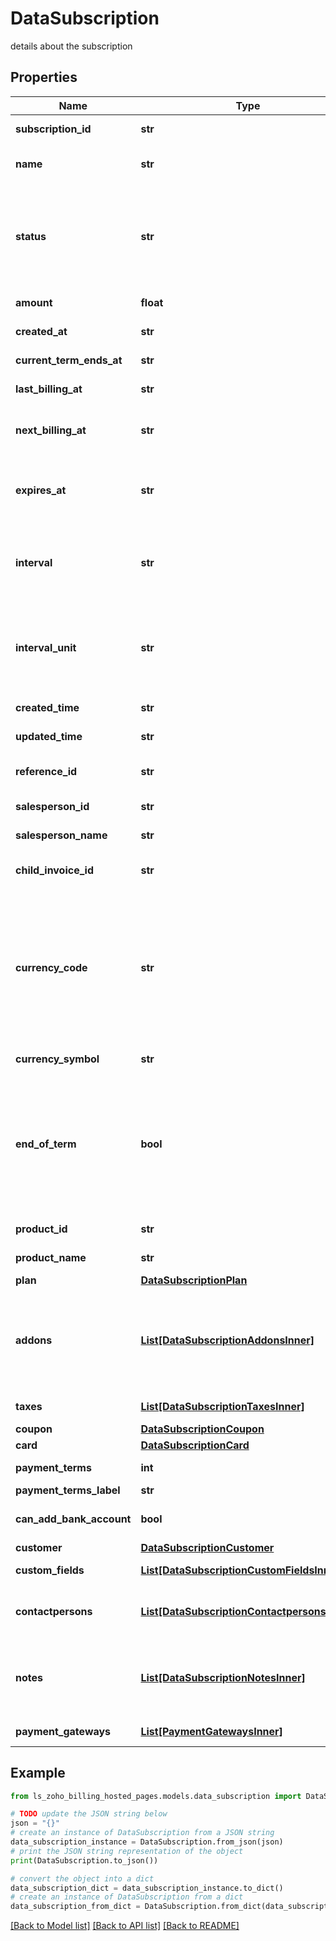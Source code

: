 # DataSubscription

details about the subscription

## Properties

Name | Type | Description | Notes
------------ | ------------- | ------------- | -------------
**subscription_id** | **str** | Unique ID generated for a subscription. | [optional] 
**name** | **str** | Name generated by concatenation of the product name and the selected plan. | [optional] 
**status** | **str** | Status of the hosted page generated. This can be &lt;code&gt;fresh&lt;/code&gt;, &lt;code&gt;read&lt;/code&gt;, &lt;code&gt;success&lt;/code&gt;, &lt;code&gt;failed&lt;/code&gt;, &lt;code&gt;cancelled&lt;/code&gt; or &lt;code&gt;force_cancelled&lt;/code&gt;. | [optional] 
**amount** | **float** | The amount that needs to be charged for the subscription. | [optional] 
**created_at** | **str** | Date at which the subscription was created. | [optional] 
**current_term_ends_at** | **str** | Date on which the current term of the subscription ends. | [optional] 
**last_billing_at** | **str** | The date on which the customer was billed last. | [optional] 
**next_billing_at** | **str** | The date on which the customer will be billed next. This will also be the date on which the next term of the subscription starts. | [optional] 
**expires_at** | **str** | This is applicable only when &lt;code&gt;billing_cycle&lt;/code&gt; is set for a plan. A subscription expires on the last day of the last billing cycle. | [optional] 
**interval** | **str** | Indicates the number of intervals between each billing. If interval&#x3D;2, the customer would be billed every two months or years depending on the value for interval_unit. | [optional] 
**interval_unit** | **str** | It can be either &lt;code&gt;months&lt;/code&gt; or &lt;code&gt;years&lt;/code&gt;. For interval&#x3D;2 and interval_unit&#x3D;months, the customer is billed every two months. | [optional] 
**created_time** | **str** | The time at which the hosted page was created. | [optional] 
**updated_time** | **str** | Time at which the subscription details were last updated. | [optional] 
**reference_id** | **str** | A string of your choice is required to easily identify and keep track of your subscriptions. | [optional] 
**salesperson_id** | **str** | Unique Id of the sales person assigned for the subscription. | [optional] 
**salesperson_name** | **str** | Name of tha sales person assigned for the subscription. | [optional] 
**child_invoice_id** | **str** | Invoice ID of the most recent invoice to which the subscription is associated with. | [optional] 
**currency_code** | **str** | Currency code of the currency in which the customer wants to pay. If &lt;code&gt;currency_code&lt;/code&gt; is not specified here, the currency chosen in your Zoho Billing organization will be used for billing. &lt;code&gt;currency_id&lt;/code&gt; and &lt;code&gt;currency_symbol&lt;/code&gt; are set automatically in accordance to the currency_code. | [optional] 
**currency_symbol** | **str** | Currency symbol of the customer&#39;s currency. | [optional] 
**end_of_term** | **bool** | If there are any changes in the plan&#39;s subscriptions, those subscription changes can be made immediately if &lt;code&gt;end_of_term&lt;/code&gt; is set to false. If &lt;code&gt;end_of_term&lt;/code&gt; is set to true, the subscription changes take effect only after the current term of the subscription ends. | [optional] 
**product_id** | **str** | Product ID of the product to which the plan is associated with. | [optional] 
**product_name** | **str** | Name of the product which the plan belongs to. | [optional] 
**plan** | [**DataSubscriptionPlan**](DataSubscriptionPlan.md) |  | [optional] 
**addons** | [**List[DataSubscriptionAddonsInner]**](DataSubscriptionAddonsInner.md) | List of addon objects which are to be included in the subscription. Each object contains &lt;code&gt;addon_code&lt;/code&gt;, &lt;code&gt;name&lt;/code&gt;, &lt;code&gt;price&lt;/code&gt; and &lt;code&gt;quantity&lt;/code&gt;. | [optional] 
**taxes** | [**List[DataSubscriptionTaxesInner]**](DataSubscriptionTaxesInner.md) | Taxes associated wit the subscription. | [optional] 
**coupon** | [**DataSubscriptionCoupon**](DataSubscriptionCoupon.md) |  | [optional] 
**card** | [**DataSubscriptionCard**](DataSubscriptionCard.md) |  | [optional] 
**payment_terms** | **int** | Payment Due details for the invoices. | [optional] 
**payment_terms_label** | **str** | Label for the paymet due details. | [optional] 
**can_add_bank_account** | **bool** | Set to true if Bank account can be added for the customer to perform ACH transactions. | [optional] 
**customer** | [**DataSubscriptionCustomer**](DataSubscriptionCustomer.md) |  | [optional] 
**custom_fields** | [**List[DataSubscriptionCustomFieldsInner]**](DataSubscriptionCustomFieldsInner.md) | Additional fields for the Hosted pages. | [optional] 
**contactpersons** | [**List[DataSubscriptionContactpersonsInner]**](DataSubscriptionContactpersonsInner.md) | List of contact person objects. Each object contains &lt;code&gt;contactperson_id&lt;/code&gt; and &lt;code&gt;email&lt;/code&gt;. | [optional] 
**notes** | [**List[DataSubscriptionNotesInner]**](DataSubscriptionNotesInner.md) | List of objects containing &lt;code&gt;note_id&lt;/code&gt;, &lt;code&gt;description&lt;/code&gt;, &lt;code&gt;commented_by&lt;/code&gt; and &lt;code&gt;commented_time&lt;/code&gt; | [optional] 
**payment_gateways** | [**List[PaymentGatewaysInner]**](PaymentGatewaysInner.md) | List of payment gateways configured for the customer. | [optional] 

## Example

```python
from ls_zoho_billing_hosted_pages.models.data_subscription import DataSubscription

# TODO update the JSON string below
json = "{}"
# create an instance of DataSubscription from a JSON string
data_subscription_instance = DataSubscription.from_json(json)
# print the JSON string representation of the object
print(DataSubscription.to_json())

# convert the object into a dict
data_subscription_dict = data_subscription_instance.to_dict()
# create an instance of DataSubscription from a dict
data_subscription_from_dict = DataSubscription.from_dict(data_subscription_dict)
```
[[Back to Model list]](../README.md#documentation-for-models) [[Back to API list]](../README.md#documentation-for-api-endpoints) [[Back to README]](../README.md)


